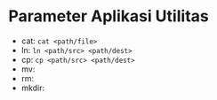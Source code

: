 # Parameter Aplikasi Utilitas
- cat: `cat <path/file>`
- ln: `ln <path/src> <path/dest>`
- cp: `cp <path/src> <path/dest>`
- mv: ` `
- rm: ` `
- mkdir: ` `
